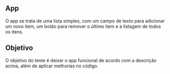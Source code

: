 ## App
O app se trata de uma lista simples, com um campo de texto para adicionar um novo item, um botão para remover o último item e a listagem de todos os itens.

## Objetivo
O objetivo do teste é deixar o app funcional de acordo com a descrição acima, além de aplicar melhorias no código.
